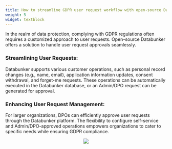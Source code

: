 ```yaml
---
title: How to streamline GDPR user request workflow with open-source Databunker
weight: 5
widget: textblock
---
```

In the realm of data protection, complying with GDPR regulations often requires a customized approach to user requests. Open-source Databunker offers a solution to handle user request approvals seamlessly.

### Streamlining User Requests:
Databunker supports various customer operations, such as personal record changes (e.g., name, email), application information updates, consent withdrawal, and forget-me requests. These operations can be automatically executed in the Databunker database, or an Admin/DPO request can be generated for approval.

### Enhancing User Request Management:
For larger organizations, DPOs can efficiently approve user requests through the Databunker platform. The flexibility to configure self-service and Admin/DPO-approved operations empowers organizations to cater to specific needs while ensuring GDPR compliance.

<center class="mt-5"><img src="featured.png" /></center>
